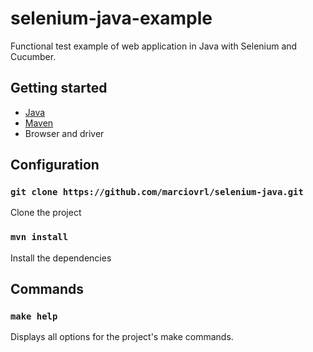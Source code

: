 # selenium-java-example

Functional test example of web application in Java with Selenium and Cucumber.

## Getting started

- [Java](https://www.java.com/en/)<br>
- [Maven](https://maven.apache.org/)<br>
- Browser and driver<br>

## Configuration

### `git clone https://github.com/marciovrl/selenium-java.git`

Clone the project

### `mvn install`

Install the dependencies

## Commands

### `make help`

Displays all options for the project's make commands.
